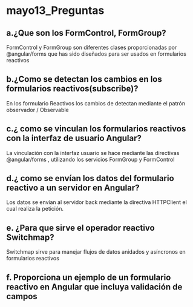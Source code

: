 # mayo13_Preguntas
## a.¿Que son los FormControl, FormGroup?
FormControl y FormGroup son diferentes clases proporcionadas por @angular/forms que has sido diseñados para ser usados en formularios reactivos

## b.¿Como se detectan los cambios en los formularios reactivos(subscribe)?
En los formulario Reactivos los cambios de detectan mediante el patrón observador / Observable

## c.¿ como se vinculan los formularios reactivos con la interfaz de usuario Angular?
La vinculación con la interfaz usuario se hace mediante las directivas @angular/forms , utilizando los servicios FormGroup y FormControl

## d.¿ como se envían los datos del formulario reactivo a un servidor en Angular?
Los datos se envían al servidor back mediante la directiva HTTPClient el cual realiza la petición.
## e. ¿Para que sirve el operador reactivo Switchmap?
Switchmap sirve para manejar flujos de datos anidados y asíncronos en formularios reactivos

## f. Proporciona un ejemplo de un formulario reactivo en Angular que incluya validación de campos
